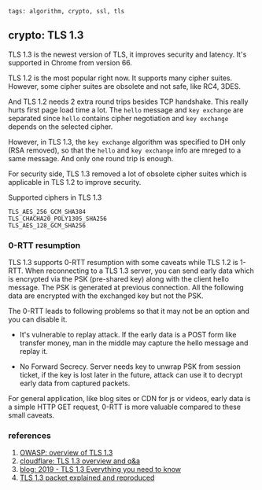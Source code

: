 ```metadata
tags: algorithm, crypto, ssl, tls
```

## crypto: TLS 1.3

TLS 1.3 is the newest version of TLS, it improves security and latency. It's supported
 in Chrome from version 66.

TLS 1.2 is the most popular right now. It supports many cipher suites. However, some cipher
 suites are obsolete and not safe, like RC4, 3DES.

And TLS 1.2 needs 2 extra round trips besides TCP handshake. This really hurts first page
 load time a lot. The `hello` message and `key exchange` are separated since `hello`
 contains cipher negotiation and `key exchange` depends on the selected cipher.

However, in TLS 1.3, the `key exchange` algorithm was specified to DH only (RSA removed),
 so that the `hello` and `key exchange` info are mreged to a same message. And only one
 round trip is enough.

For security side, TLS 1.3 removed a lot of obsolete cipher suites which is applicable
 in TLS 1.2 to improve security.

Supported ciphers in TLS 1.3

    TLS_AES_256_GCM_SHA384
    TLS_CHACHA20_POLY1305_SHA256
    TLS_AES_128_GCM_SHA256

### 0-RTT resumption
TLS 1.3 supports 0-RTT resumption with some caveats while TLS 1.2 is 1-RTT. When
 reconnecting to a TLS 1.3 server, you can send early data which is encrypted via the
 PSK (pre-shared key) along with the client hello message. The PSK is generated at
 previous connection. All the following data are encrypted with the exchanged key but
 not the PSK.

The 0-RTT leads to following problems so that it may not be an option and you can disable it.

- It's vulnerable to replay attack. If the early data is a POST form like transfer
 money, man in the middle may capture the hello message and replay it.

- No Forward Secrecy. Server needs key to unwrap PSK from session ticket, if the key
 is lost later in the future, attack can use it to decrypt early data from captured
 packets.

For general application, like blog sites or CDN for js or videos, early data is a simple
 HTTP GET request, 0-RTT is more valuable compared to these small caveats.

### references
1. [OWASP: overview of TLS 1.3](https://owasp.org/www-chapter-london/assets/slides/OWASPLondon20180125_TLSv1.3_Andy_Brodie.pdf)
2. [cloudflare: TLS 1.3 overview and q&a](https://blog.cloudflare.com/tls-1-3-overview-and-q-and-a/)
3. [blog: 2019 - TLS 1.3 Everything you need to know](https://www.thesslstore.com/blog/tls-1-3-everything-possibly-needed-know/)
4. [TLS 1.3 packet explained and reproduced](https://tls13.ulfheim.net/)
